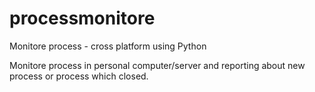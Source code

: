 # processmonitore
Monitore process - cross platform using Python

Monitore process in personal computer/server and reporting about new process or process which closed.
